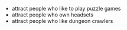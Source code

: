 - attract people who like to play puzzle games
- attract people who own headsets
- attract people who like dungeon crawlers
